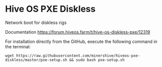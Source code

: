 # Hive OS PXE Diskless
Network boot for diskless rigs

Documentation
https://forum.hiveos.farm/t/hive-os-diskless-pxe/12319

For installation directly from the GitHub, execute the following command in the terminal:

```wget https://raw.githubusercontent.com/minershive/hiveos-pxe-diskless/master/pxe-setup.sh && sudo bash pxe-setup.sh```
